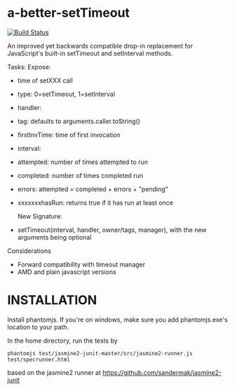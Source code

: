 a-better-setTimeout
===================
[![Build Status](https://travis-ci.org/ilinkuo/a-better-setTimeout.svg?branch=master)](https://travis-ci.org/ilinkuo/a-better-setTimeout)

An improved yet backwards compatible drop-in replacement for JavaScript's built-in setTimeout and setInterval methods.

Tasks:
  Expose:
* time of setXXX call
* type: 0=setTimeout, 1=setInterval
* handler:
* tag: defaults to arguments.caller.toString()
* firstInvTime: time of first invocation
* interval:
* attempted: number of times attempted to run
* completed: number of times completed run
* errors: attempted = completed + errors + "pending"
* xxxxxxxhasRun: returns true if it has run at least once

  New Signature:
* setTimeout(interval, handler, owner/tags, manager), with the new arguments being optional
 
Considerations
* Forward compatibility with timeout manager
* AMD and plain javascript versions

INSTALLATION
============

Install phantomjs. If you're on windows, make sure you add phantomjs.exe's location to your path.

In the home directory, run the tests by 

	phantomjs test/jasmine2-junit-master/src/jasmine2-runner.js test/specrunner.html

based on the jasmine2 runner at https://github.com/sandermak/jasmine2-junit

